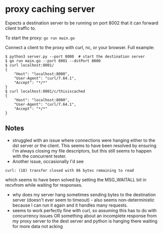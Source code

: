 # proxy caching server

Expects a destination server to be running on port 8002 that it can forward client traffic to.

To start the proxy: `go run main.go`

Connect a client to the proxy with curl, nc, or your browser. Full example: 

```
$ python3 server.py --port 8000  # start the destination server
$ go run main.go --port 8001 --dstPort 8000
$ curl localhost:8001/
{
    "Host": "localhost:8000",
    "User-Agent": "curl/7.64.1",
    "Accept": "*/*"
}
$ curl localhost:8001/c/thisiscached
{
    "Host": "localhost:8000",
    "User-Agent": "curl/7.64.1",
    "Accept": "*/*"
}
```

## Notes

- struggled with an issue where connections were hanging either to the dst server or the client. This seems to have been resolved by ensuring I'm always closing my file descriptors, but this still seems to happen with the concurrent tester.
- Another issue, occasionally I'd see 

```$ curl localhost:8002/hey --output -
curl: (18) transfer closed with 86 bytes remaining to read
```

which seems to have been solved by setting the MSG_WAITALL bit in recvfrom while waiting for responses. 

- why does my server hang sometimes sending bytes to the destination server (doesn't ever seem to timeout) - also seems non-deterministic because I can run it again and it handles many requests. 
- seems to work perfectly fine with curl, so assuming this has to do with concurrency issues OR something about an incomplete response from my proxy server to the dest server and python is hanging there waiting for more data not acking 